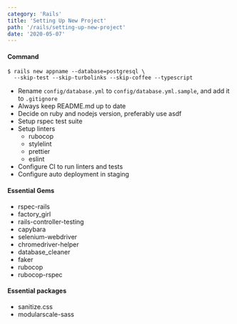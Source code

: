 ```yaml
---
category: 'Rails'
title: 'Setting Up New Project'
path: '/rails/setting-up-new-project'
date: '2020-05-07'
---
```


#### Command

```shell
$ rails new appname --database=postgresql \
  --skip-test --skip-turbolinks --skip-coffee --typescript
```

- Rename `config/database.yml` to `config/database.yml.sample`, and add it to `.gitignore`
- Always keep README.md up to date
- Decide on ruby and nodejs version, preferably use asdf
- Setup rspec test suite
- Setup linters
  - rubocop
  - stylelint
  - prettier
  - eslint
- Configure CI to run linters and tests
- Configure auto deployment in staging

#### Essential Gems

- rspec-rails
- factory_girl
- rails-controller-testing
- capybara
- selenium-webdriver
- chromedriver-helper
- database_cleaner
- faker
- rubocop
- rubocop-rspec

#### Essential packages

- sanitize.css
- modularscale-sass
